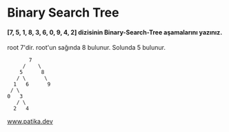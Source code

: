 # Binary Search Tree

#### [7, 5, 1, 8, 3, 6, 0, 9, 4, 2] dizisinin Binary-Search-Tree aşamalarını yazınız.


root 7'dir. root'un sağında 8 bulunur. Solunda 5 bulunur.

           7       
         /    \
        5      8
       / \      \
      1   6      9
     / \      
    0   3 
       / \      
      2   4

www.patika.dev
